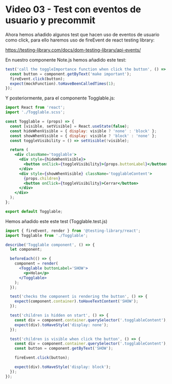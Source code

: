 # Video 03 - Test con eventos de usuario y precommit

Ahora hemos añadido algunos test que hacen uso de eventos de usuario como click, para ello haremos uso de fireEvent de react testing library:

<https://testing-library.com/docs/dom-testing-library/api-events/>

En nuestro componente Note.js hemos añadido este test:

```jsx
test('call the toggleImportance function when click the button', () => {
  const button = component.getByText('make important');
  fireEvent.click(button);
  expect(mockFunction).toHaveBeenCalledTimes(1);
});
```

Y posteriormente, para el componente Togglable.js:

```jsx
import React from 'react';
import './Togglable.scss';

const Togglable = (props) => {
  const [visible, setVisible] = React.useState(false);
  const hideWhenVisible = { display: visible ? 'none' : 'block' };
  const showWhenVisible = { display: visible ? 'block' : 'none' };
  const toggleVisibility = () => setVisible(!visible);

  return (
    <div className='togglable'>
      <div style={hideWhenVisible}>
        <button onClick={toggleVisibility}>{props.buttonLabel}</button>
      </div>
      <div style={showWhenVisible} className='togglableContent'>
        {props.children}
        <button onClick={toggleVisibility}>Cerrar</button>
      </div>
    </div>
  );
};

export default Togglable;
```

Hemos añadido este este test (Togglable.test.js)

```jsx
import { fireEvent, render } from '@testing-library/react';
import Togglable from './Togglable';

describe('Togglable component', () => {
  let component;

  beforeEach(() => {
    component = render(
      <Togglable buttonLabel='SHOW'>
        <p>Hola</p>
      </Togglable>
    );
  });

  test('checks the component is rendering the button', () => {
    expect(component.container).toHaveTextContent('SHOW');
  });

  test('children is hidden on start', () => {
    const div = component.container.querySelector('.togglableContent');
    expect(div).toHaveStyle('display: none');
  });

  test('children is visible when click the button', () => {
    const div = component.container.querySelector('.togglableContent');
    const button = component.getByText('SHOW');

    fireEvent.click(button);

    expect(div).toHaveStyle('display: block');
  });
});
```

